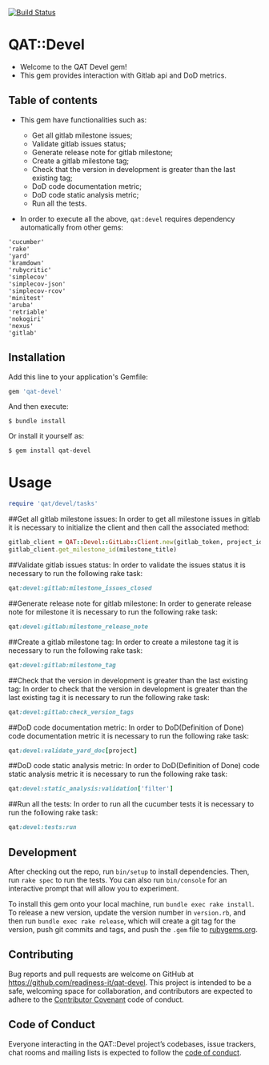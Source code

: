 [![Build Status](https://travis-ci.org/readiness-it/qat-devel.svg?branch=master)](https://travis-ci.org/readiness-it/qat-devel)

# QAT::Devel

- Welcome to the QAT Devel gem!
- This gem provides interaction with Gitlab api and DoD metrics.

## Table of contents 
- This gem have functionalities such as:
    - Get all gitlab milestone issues;
    - Validate gitlab issues status;
    - Generate release note for gitlab milestone;
    - Create a gitlab milestone tag;
    - Check that the version in development is greater than the last existing tag;
    - DoD code documentation metric;
    - DoD code static analysis metric;
    - Run all the tests.
     
- In order to execute all the above, ```qat:devel``` requires dependency automatically from other gems: 
```
'cucumber'
'rake'
'yard'
'kramdown'
'rubycritic'
'simplecov'
'simplecov-json'
'simplecov-rcov'
'minitest'
'aruba'
'retriable'
'nokogiri'
'nexus'
'gitlab'
```

## Installation

Add this line to your application's Gemfile:

```ruby
gem 'qat-devel'
```

And then execute:

    $ bundle install

Or install it yourself as:

    $ gem install qat-devel
    
# Usage
```ruby
require 'qat/devel/tasks'
```

##Get all gitlab milestone issues:
In order to get all milestone issues in gitlab it is necessary to initialize the client and then call the associated method:
```ruby
gitlab_client = QAT::Devel::GitLab::Client.new(gitlab_token, project_id)
gitlab_client.get_milestone_id(milestone_title)
```

##Validate gitlab issues status:
In order to validate the issues status it is necessary to run the following rake task:
```ruby
qat:devel:gitlab:milestone_issues_closed
``` 
##Generate release note for gitlab milestone:
In order to generate release note for milestone it is necessary to run the following rake task:
```ruby
qat:devel:gitlab:milestone_release_note
```
##Create a gitlab milestone tag:
In order to create a milestone tag it is necessary to run the following rake task:
```ruby
qat:devel:gitlab:milestone_tag
```
##Check that the version in development is greater than the last existing tag:
In order to check that the version in development is greater than the last existing tag it is necessary to run the following rake task:
```ruby
qat:devel:gitlab:check_version_tags
```
##DoD code documentation metric:
In order to DoD(Definition of Done) code documentation metric it is necessary to run the following rake task:
```ruby
qat:devel:validate_yard_doc[project]
```
##DoD code static analysis metric:
In order to DoD(Definition of Done) code static analysis metric it is necessary to run the following rake task:
```ruby
qat:devel:static_analysis:validation['filter']
```
##Run all the tests:
In order to run all the cucumber tests it is necessary to run the following rake task:
```ruby
qat:devel:tests:run
```
## Development

After checking out the repo, run `bin/setup` to install dependencies. Then, run `rake spec` to run the tests. You can also run `bin/console` for an interactive prompt that will allow you to experiment.

To install this gem onto your local machine, run `bundle exec rake install`. To release a new version, update the version number in `version.rb`, and then run `bundle exec rake release`, which will create a git tag for the version, push git commits and tags, and push the `.gem` file to [rubygems.org](https://rubygems.org).

## Contributing

Bug reports and pull requests are welcome on GitHub at https://github.com/readiness-it/qat-devel. This project is intended to be a safe, welcoming space for collaboration, and contributors are expected to adhere to the [Contributor Covenant](http://contributor-covenant.org) code of conduct.

## Code of Conduct

Everyone interacting in the QAT::Devel project’s codebases, issue trackers, chat rooms and mailing lists is expected to follow the [code of conduct](https://github.com/qa-toolkit/qat-devel/blob/master/CODE_OF_CONDUCT.md). 
